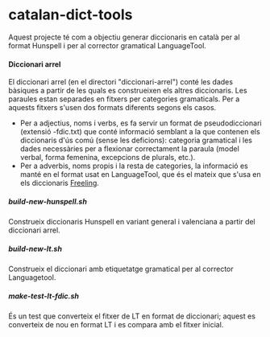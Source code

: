 # catalan-dict-tools

Aquest projecte té com a objectiu generar diccionaris en català per al format Hunspell i per al corrector gramatical LanguageTool. 

#### Diccionari arrel

El diccionari arrel (en el directori "diccionari-arrel") conté les dades bàsiques a partir de les quals es construeixen els altres diccionaris. Les paraules estan separades en fitxers per categories gramaticals. Per a aquests fitxers s'usen dos formats diferents segons els casos. 

* Per a adjectius, noms i verbs, es fa servir un format de pseudodiccionari (extensió -fdic.txt) que conté informació semblant a la que contenen els diccionaris d'ús comú (sense les deficions): categoria gramatical i les dades necessàries per a flexionar correctament la paraula (model verbal, forma femenina, excepcions de plurals, etc.).
* Per a adverbis, noms propis i la resta de categories, la informació es manté en el format usat en LanguageTool, que és el mateix que s'usa en els diccionaris [Freeling](http://nlp.lsi.upc.edu/freeling/doc/tagsets/tagset-ca.html). 

##### build-new-hunspell.sh

Construeix diccionaris Hunspell en variant general i valenciana a partir del diccionari arrel. 

##### build-new-lt.sh

Construeix el diccionari amb etiquetatge gramatical per al corrector Languagetool. 

##### make-test-lt-fdic.sh

És un test que converteix el fitxer de LT en format de diccionari; aquest es converteix de nou en format LT i es compara amb el fitxer inicial. 




